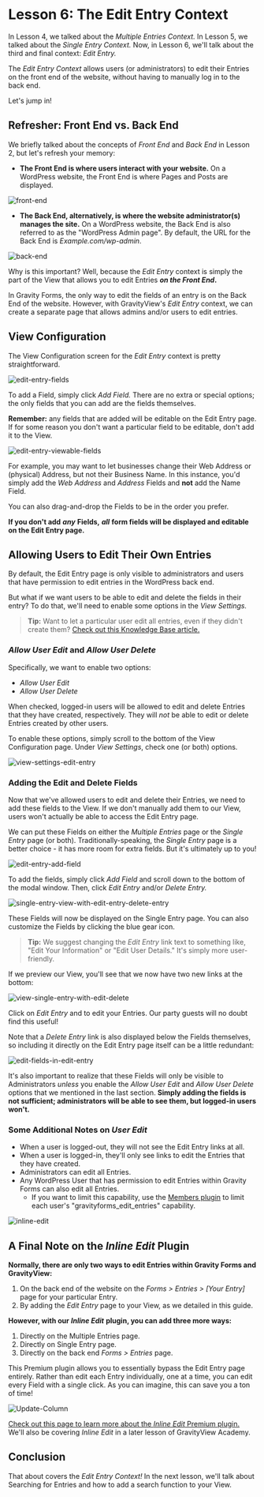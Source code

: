 # Lesson 6: The Edit Entry Context

In Lesson 4, we talked about the _Multiple Entries Context._ In Lesson 5, we talked about the _Single Entry Context._ Now, in Lesson 6, we'll talk about the third and final context: _Edit Entry._

The _Edit Entry Context_ allows users \(or administrators\) to edit their Entries on the front end of the website, without having to manually log in to the back end.

Let's jump in!

## Refresher: Front End vs. Back End

We briefly talked about the concepts of _Front End_ and _Back End_ in Lesson 2, but let's refresh your memory:

* **The Front End is where users interact with your website.** On a WordPress website, the Front End is where Pages and Posts are displayed.

![front-end](../.gitbook/assets/front-end%20%281%29.png)

* **The Back End, alternatively, is where the website administrator\(s\) manages the site.** On a WordPress website, the Back End is also referred to as the "WordPress Admin page". By default, the URL for the Back End is _Example.com/wp-admin_.

![back-end](../.gitbook/assets/back-end%20%281%29.png)

Why is this important? Well, because the _Edit Entry_ context is simply the part of the View that allows you to edit Entries _**on the Front End**_**.**

In Gravity Forms, the only way to edit the fields of an entry is on the Back End of the website. However, with GravityView's _Edit Entry_ context, we can create a separate page that allows admins and/or users to edit entries.

## View Configuration

The View Configuration screen for the _Edit Entry_ context is pretty straightforward.

![edit-entry-fields](../.gitbook/assets/edit-entry-fields.png)

To add a Field, simply click _Add Field._ There are no extra or special options; the only fields that you can add are the fields themselves.

**Remember:** any fields that are added will be editable on the Edit Entry page. If for some reason you don't want a particular field to be editable, don't add it to the View.

![edit-entry-viewable-fields](../.gitbook/assets/edit-entry-viewable-fields.png)

For example, you may want to let businesses change their Web Address or \(physical\) Address, but not their Business Name. In this instance, you'd simply add the _Web Address_ and _Address_ Fields and **not** add the Name Field.

You can also drag-and-drop the Fields to be in the order you prefer.

**If you don't add** _**any**_ **Fields,** _**all**_ **form fields will be displayed and editable on the Edit Entry page.**

## Allowing Users to Edit Their Own Entries

By default, the Edit Entry page is only visible to administrators and users that have permission to edit entries in the WordPress back end.

But what if we want users to be able to edit and delete the fields in their entry? To do that, we'll need to enable some options in the _View Settings._

> **Tip:** Want to let a particular user edit all entries, even if they didn't create them? [Check out this Knowledge Base article.](https://docs.gravityview.co/article/261-allowing-any-and-all-logged-in-user-to-edit-entries)

### _Allow User Edit_ and _Allow User Delete_

Specifically, we want to enable two options:

* _Allow User Edit_
* _Allow User Delete_

When checked, logged-in users will be allowed to edit and delete Entries that they have created, respectively. They will _not_ be able to edit or delete Entries created by other users.

To enable these options, simply scroll to the bottom of the View Configuration page. Under _View Settings_, check one \(or both\) options.

![view-settings-edit-entry](../.gitbook/assets/view-settings-edit-entry.png)

### Adding the Edit and Delete Fields

Now that we've allowed users to edit and delete their Entries, we need to add these fields to the View. If we don't manually add them to our View, users won't actually be able to access the Edit Entry page.

We can put these Fields on either the _Multiple Entries_ page or the _Single Entry_ page \(or both\). Traditionally-speaking, the _Single Entry_ page is a better choice - it has more room for extra fields. But it's ultimately up to you!

![edit-entry-add-field](../.gitbook/assets/edit-entry-add-field.png)

To add the fields, simply click _Add Field_ and scroll down to the bottom of the modal window. Then, click _Edit Entry_ and/or _Delete Entry._

![single-entry-view-with-edit-entry-delete-entry](../.gitbook/assets/single-entry-view-with-edit-entry-delete-entry.png)

These Fields will now be displayed on the Single Entry page. You can also customize the Fields by clicking the blue gear icon.

> **Tip:** We suggest changing the _Edit Entry_ link text to something like, "Edit Your Information" or "Edit User Details." It's simply more user-friendly.

If we preview our View, you'll see that we now have two new links at the bottom:

![view-single-entry-with-edit-delete](https://github.com/gravityview/book/tree/84f51bf3f3931395c75476aba796cf627d496e5e/Users/gravityview/Dropbox/GravityView/Academy/Book/book-academy/gitbook/view-single-entry-with-edit-delete.png)

Click on _Edit Entry_ and to edit your Entries. Our party guests will no doubt find this useful!

Note that a _Delete Entry_ link is also displayed below the Fields themselves, so including it directly on the Edit Entry page itself can be a little redundant:

![edit-fields-in-edit-entry](../.gitbook/assets/edit-fields-in-edit-entry.png)

It's also important to realize that these Fields will only be visible to Administrators _unless_ you enable the _Allow User Edit_ and _Allow User Delete_ options that we mentioned in the last section. **Simply adding the fields is not sufficient; administrators will be able to see them, but logged-in users won't.**

### Some Additional Notes on _User Edit_

* When a user is logged-out, they will not see the Edit Entry links at all.
* When a user is logged-in, they'll only see links to edit the Entries that they have created.
* Administrators can edit all Entries. 
* Any WordPress User that has permission to edit Entries within Gravity Forms can also edit all Entries.
  * If you want to limit this capability, use the [Members plugin](http://wordpress.org/plugins/members/) to limit each user's "gravityforms\_edit\_entries" capability.

![inline-edit](../.gitbook/assets/inline-edit.png)

## A Final Note on the _Inline Edit_ Plugin

**Normally, there are only two ways to edit Entries within Gravity Forms and GravityView:**

1. On the back end of the website on the _Forms &gt; Entries &gt; \[Your Entry\]_ page for your particular Entry.
2. By adding the _Edit Entry_ page to your View, as we detailed in this guide.

**However, with our** _**Inline Edit**_ **plugin, you can add three more ways:**

1. Directly on the Multiple Entries page.
2. Directly on Single Entry page.
3. Directly on the back end _Forms &gt; Entries_ page. 

This Premium plugin allows you to essentially bypass the Edit Entry page entirely. Rather than edit each Entry individually, one at a time, you can edit every Field with a single click. As you can imagine, this can save you a ton of time!

![Update-Column](../.gitbook/assets/update-column.gif)

[Check out this page to learn more about the _Inline Edit_ Premium plugin.](https://gravityview.co/extensions/gravityview-inline-edit/) We'll also be covering _Inline Edit_ in a later lesson of GravityView Academy.

## Conclusion

That about covers the _Edit Entry Context!_ In the next lesson, we'll talk about Searching for Entries and how to add a search function to your View.

